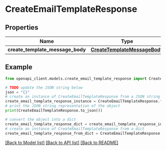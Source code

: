 # CreateEmailTemplateResponse


## Properties

Name | Type | Description | Notes
------------ | ------------- | ------------- | -------------
**create_template_message_body** | [**CreateTemplateMessageBody**](CreateTemplateMessageBody.md) |  | 

## Example

```python
from openapi_client.models.create_email_template_response import CreateEmailTemplateResponse

# TODO update the JSON string below
json = "{}"
# create an instance of CreateEmailTemplateResponse from a JSON string
create_email_template_response_instance = CreateEmailTemplateResponse.from_json(json)
# print the JSON string representation of the object
print(CreateEmailTemplateResponse.to_json())

# convert the object into a dict
create_email_template_response_dict = create_email_template_response_instance.to_dict()
# create an instance of CreateEmailTemplateResponse from a dict
create_email_template_response_from_dict = CreateEmailTemplateResponse.from_dict(create_email_template_response_dict)
```
[[Back to Model list]](../README.md#documentation-for-models) [[Back to API list]](../README.md#documentation-for-api-endpoints) [[Back to README]](../README.md)


